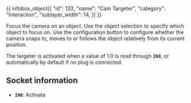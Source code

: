{{ infobox_object({
	"id": 133,
	"name": "Cam Targeter",
	"category": "Interaction",
	"sublayer_width": 14,
}) }}

Focus the camera on an object. Use the object selection to specify which object to focus on. Use the configuration button to configure whether the camera snaps to, moves to or follows the object relatively from its current position.

The targeter is activated when a value of 1.0 is read through **`IN0`**, or automatically by default if no plug is connected.

## Socket information
- **`IN0`**: Activate